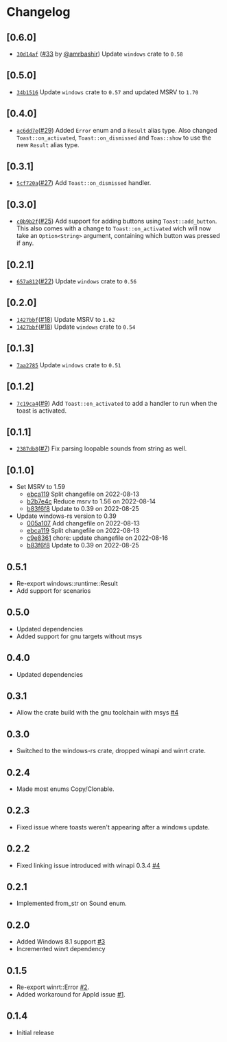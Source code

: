 # Changelog

## \[0.6.0]

-   [`30d14af`](https://github.com/tauri-apps/winrt-notification/commit/30d14afed61a8a42c408f8a6665cdc4429bfc06b)
    ([#33](https://github.com/tauri-apps/winrt-notification/pull/33) by
    [@amrbashir](https://github.com/tauri-apps/winrt-notification/../../amrbashir))
    Update `windows` crate to `0.58`

## \[0.5.0]

-   [`34b1516`](https://github.com/tauri-apps/winrt-notification/commit/34b1516d8ba07e8ab3ceed3181784902979c0886)
    Update `windows` crate to `0.57` and updated MSRV to `1.70`

## \[0.4.0]

-   [`ac6dd7e`](https://github.com/tauri-apps/winrt-notification/commit/ac6dd7e8fe6193722f963e7b08aab0a150134fe8)([#29](https://github.com/tauri-apps/winrt-notification/pull/29))
    Added `Error` enum and a `Result` alias type. Also changed
    `Toast::on_activated`, `Toast::on_dismissed` and `Toas::show` to use the new
    `Result` alias type.

## \[0.3.1]

-   [`5cf720a`](https://github.com/tauri-apps/winrt-notification/commit/5cf720a71ce03f72ba726292096008f3b9aa81a9)([#27](https://github.com/tauri-apps/winrt-notification/pull/27))
    Add `Toast::on_dismissed` handler.

## \[0.3.0]

-   [`c0b9b2f`](https://github.com/tauri-apps/winrt-notification/commit/c0b9b2fc149c0b0cb5846c263f2db709218426ff)([#25](https://github.com/tauri-apps/winrt-notification/pull/25))
    Add support for adding buttons using `Toast::add_button`. This also comes
    with a change to `Toast::on_activated` wich will now take an
    `Option<String>` argument, containing which button was pressed if any.

## \[0.2.1]

-   [`657a812`](https://github.com/tauri-apps/winrt-notification/commit/657a812db80182a1853232fcd87e0fa8483bdc8f)([#22](https://github.com/tauri-apps/winrt-notification/pull/22))
    Update `windows` crate to `0.56`

## \[0.2.0]

-   [`1427bbf`](https://github.com/tauri-apps/winrt-notification/commit/1427bbfadc0152d2d42b25d6385f43ce551e3aeb)([#18](https://github.com/tauri-apps/winrt-notification/pull/18))
    Update MSRV to `1.62`
-   [`1427bbf`](https://github.com/tauri-apps/winrt-notification/commit/1427bbfadc0152d2d42b25d6385f43ce551e3aeb)([#18](https://github.com/tauri-apps/winrt-notification/pull/18))
    Update `windows` crate to `0.54`

## \[0.1.3]

-   [`7aa2785`](https://github.com/tauri-apps/winrt-notification/commit/7aa27850c28470006cf75357d9de5474a0139e50)
    Update `windows` crate to `0.51`

## \[0.1.2]

-   [`7c19ca4`](https://github.com/tauri-apps/winrt-notification/commit/7c19ca45410e5d6575f00137dcdb49a903346b4b)([#9](https://github.com/tauri-apps/winrt-notification/pull/9))
    Add `Toast::on_activated` to add a handler to run when the toast is
    activated.

## \[0.1.1]

-   [`2387db8`](https://github.com/tauri-apps/winrt-notification/commit/2387db87b0620d7cb6341d931c22454058b7b2da)([#7](https://github.com/tauri-apps/winrt-notification/pull/7))
    Fix parsing loopable sounds from string as well.

## \[0.1.0]

-   Set MSRV to 1.59
    -   [ebca119](https://github.com/tauri-apps/winrt-notification/commit/ebca1199adfb913dd3b701693d11b076bf063e9a)
        Split changefile on 2022-08-13
    -   [b2b7e4c](https://github.com/tauri-apps/winrt-notification/commit/b2b7e4cd894bdc3f22057532436499204348ea1a)
        Reduce msrv to 1.56 on 2022-08-14
    -   [b83f6f8](https://github.com/tauri-apps/winrt-notification/commit/b83f6f839e3774d4e229bee44e2f55eb0aa84bfb)
        Update to 0.39 on 2022-08-25
-   Update windows-rs version to 0.39
    -   [005a107](https://github.com/tauri-apps/winrt-notification/commit/005a107d8c747e99aaf54a73f738f732dbc71bc8)
        Add changefile on 2022-08-13
    -   [ebca119](https://github.com/tauri-apps/winrt-notification/commit/ebca1199adfb913dd3b701693d11b076bf063e9a)
        Split changefile on 2022-08-13
    -   [c9e8361](https://github.com/tauri-apps/winrt-notification/commit/c9e8361b5c31bde63e33ce42ee95b5d207860974)
        chore: update changefile on 2022-08-16
    -   [b83f6f8](https://github.com/tauri-apps/winrt-notification/commit/b83f6f839e3774d4e229bee44e2f55eb0aa84bfb)
        Update to 0.39 on 2022-08-25

## 0.5.1

-   Re-export windows::runtime::Result
-   Add support for scenarios

## 0.5.0

-   Updated dependencies
-   Added support for gnu targets without msys

## 0.4.0

-   Updated dependencies

## 0.3.1

-   Allow the crate build with the gnu toolchain with msys [#4][i4]

## 0.3.0

-   Switched to the windows-rs crate, dropped winapi and winrt crate.

## 0.2.4

-   Made most enums Copy/Clonable.

## 0.2.3

-   Fixed issue where toasts weren't appearing after a windows update.

## 0.2.2

-   Fixed linking issue introduced with winapi 0.3.4 [#4][i4]

## 0.2.1

-   Implemented from_str on Sound enum.

## 0.2.0

-   Added Windows 8.1 support [#3][i3]
-   Incremented winrt dependency

## 0.1.5

-   Re-export winrt::Error [#2][i2].
-   Added workaround for AppId issue [#1][i1].

## 0.1.4

-   Initial release

[i1]: https://github.com/allenbenz/winrt-notification/issues/1
[i2]: https://github.com/allenbenz/winrt-notification/issues/2
[i3]: https://github.com/allenbenz/winrt-notification/issues/3
[i4]: https://github.com/allenbenz/winrt-notification/issues/4
